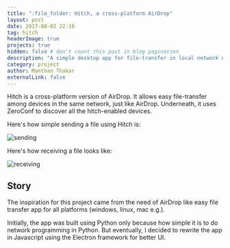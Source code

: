 ```yaml
---
title: ":file_folder: Hitch, a cross-platform AirDrop"
layout: post
date: 2017-08-02 22:10
tag: hitch
headerImage: true
projects: true
hidden: false # don't count this post in blog pagination
description: "A simple desktop app for file-transfer in local network using Electron."
category: project
author: Manthan Thakar
externalLink: false
---
```


Hitch is a cross-platform version of AirDrop. It allows easy file-transfer among devices in the same network, just like AirDrop. Underneath, it uses ZeroConf to discover all the hitch-enabled devices.

Here's how simple sending a file using Hitch is:

![sending](https://media.giphy.com/media/3oFzlWxv0qVNHtcjkc/giphy.gif)

Here's how receiving a file looks like:

![receiving](https://media.giphy.com/media/3ohc1etZoSRyiK6FEY/giphy.gif)


## Story

The inspiration for this project came from the need of AirDrop like easy file transfer app for all platforms (windows, linux, mac e.g.).

Initially, the app was built using Python only because how simple it is to do network programming in Python. But eventually, I decided to rewrite the app in Javascript using the Electron framework for better UI.
